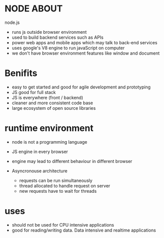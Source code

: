 # NODE ABOUT

node.js
- runs js outside browser environment
- used to build backend services such as APIs
- power web apps and mobile apps which may talk to back-end services
- uses google's V8 engine to run javaScript on computer
- we don't have browser environment features like window and document

# Benifits

- easy to get started and good for agile development and prototyping 
- JS good for full stack
- JS is everywhere (front / backend)
- cleaner and more consistent code base
- large ecosystem of open source libraries

# runtime environment

- node is not a programming language
- JS engine in every browser
- engine may lead to different behaviour in different browser

 - Asyncronouse architecture
    - requests can be run simultaneously
    - thread allocated to handle request on server
    - new requests have to wait for threads

# uses

- should not be used for CPU intensive applications
- good for reading/writing data. Data intensive and realtime applications